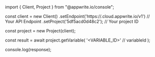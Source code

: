 import { Client, Project } from "@appwrite.io/console";

const client = new Client()
    .setEndpoint('https://<REGION>.cloud.appwrite.io/v1') // Your API Endpoint
    .setProject('5df5acd0d48c2'); // Your project ID

const project = new Project(client);

const result = await project.getVariable(
    '<VARIABLE_ID>' // variableId
);

console.log(response);
